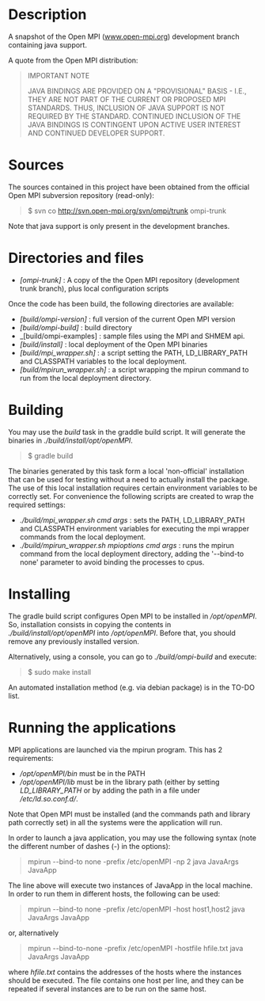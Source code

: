 Description
===========

A snapshot of the Open MPI (www.open-mpi.org) development branch
containing java support.

A quote from the Open MPI distribution:

> IMPORTANT NOTE
> 
> JAVA BINDINGS ARE PROVIDED ON A "PROVISIONAL" BASIS - I.E., THEY ARE
> NOT PART OF THE CURRENT OR PROPOSED MPI STANDARDS. THUS, INCLUSION OF
> JAVA SUPPORT IS NOT REQUIRED BY THE STANDARD. CONTINUED INCLUSION OF
> THE JAVA BINDINGS IS CONTINGENT UPON ACTIVE USER INTEREST AND
> CONTINUED DEVELOPER SUPPORT.


Sources
=======

The sources contained in this project have been obtained from the official
Open MPI subversion repository (read-only):

> $ svn co http://svn.open-mpi.org/svn/ompi/trunk ompi-trunk

Note that java support is only present in the development branches.


Directories and files
=====================

* _[ompi-trunk]_ : A copy of the the Open MPI repository
  (development trunk branch), plus local configuration scripts

Once the code has been build, the following directories are available:

* _[build/ompi-version]_ : full version of the current Open MPI version
* _[build/ompi-build]_ : build directory
* _[build/ompi-examples] : sample files using the MPI and SHMEM api.
* _[build/install]_ : local deployment of the Open MPI binaries
* _[build/mpi_wrapper.sh]_ : a script setting the PATH, LD_LIBRARY_PATH and
  CLASSPATH variables to the local deployment.
* _[build/mpirun_wrapper.sh]_ : a script wrapping the mpirun command to run
  from the local deployment directory.


Building
========

You may use the _build_ task in the graddle build script. It will generate
the binaries in _./build/install/opt/openMPI_.

> $ gradle build


The binaries generated by this task form a local 'non-official' installation
that can be used for testing without a need to actually install the package.
The use of this local installation requires certain environment variables to
be correctly set. For convenience the following scripts are created to wrap
the required settings:

* _./build/mpi_wrapper.sh cmd args_ : sets the PATH, LD_LIBRARY_PATH and
  CLASSPATH environment variables for executing the mpi wrapper commands
  from the local deployment.
* _./build/mpirun_wrapper.sh mpioptions cmd args_ : runs the mpirun command
  from the local deployment directory, adding the '--bind-to none' parameter
  to avoid binding the processes to cpus.


Installing
==========

The gradle build script configures Open MPI to be installed in _/opt/openMPI_.
So, installation consists in copying the contents in
_./build/install/opt/openMPI_ into _/opt/openMPI_. Before that, you should
remove any previously installed version.

Alternatively, using a console, you can go to _./build/ompi-build_ and execute:

> $ sudo make install

An automated installation method (e.g. via debian package) is in the TO-DO list.


Running the applications
========================

MPI applications are launched via the mpirun program. This has 2 requirements:

* _/opt/openMPI/bin_ must be in the PATH
* _/opt/openMPI/lib_ must be in the library path (either by setting
  *LD_LIBRARY_PATH* or by adding the path in a file under _/etc/ld.so.conf.d/_.

Note that Open MPI must be installed (and the commands path and library path
correctly set) in all the systems were the application will run.

In order to launch a java application, you may use the following syntax
(note the different number of dashes (-) in the options):

> mpirun --bind-to none -prefix /etc/openMPI -np 2 java JavaArgs JavaApp

The line above will execute two instances of JavaApp in the local machine.
In order to run them in different hosts, the following can be used:

> mpirun --bind-to none -prefix /etc/openMPI -host host1,host2 java JavaArgs JavaApp

or, alternatively

> mpirun --bind-to-none -prefix /etc/openMPI -hostfile hfile.txt java JavaArgs JavaApp

where _hfile.txt_ contains the addresses of the hosts where the instances
should be executed. The file contains one host per line, and they can be
repeated if several instances are to be run on the same host.


